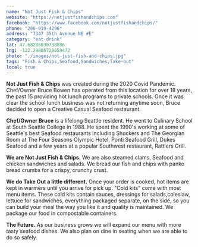 ```yaml
---
name: "Not Just Fish & Chips"
website: "https://notjustfishandchips.com"
facebook: "https://www.facebook.com/notjustfishandchips/"
phone: "206-919-4296"
address: "7347 35th Avenue NE #E"
category: "eat-drink"
lat: 47.68286030738086
lng: -122.29086728659472
photo: "./images/not-just-fish-and-chips.jpg"
tags: "Fish & Chips,Seafood,Sandwiches,Take-out"
local: true
---
```


**Not Just Fish & Chips** was created during the 2020 Covid Pandemic. Chef/Owner Bruce Bowen has operated from this location for over 18 years, the past 15 providing hot lunch programs to private schools. Once it was clear the school lunch business was not returning anytime soon, Bruce decided to open a Creative Casual Seafood restaurant.

**Chef/Owner Bruce** is a lifelong Seattle resident. He went to Culinary School at South Seattle College in 1988. He spent the 1990's working at some of Seattle's best Seafood restaurants including Shuckers and The Georgian Room at The Four Seasons Olympic Hotel, Ponti Seafood Grill, Dukes Seafood and a few years at a popular Southwest restaurant, Rattlers Grill.

**We are Not Just Fish & Chips.** We are also  steamed clams, Seafood  and chicken sandwiches and salads. We bread our fish and chips with panko bread crumbs for a crispy, crunchy crust. 

**We do Take Out a little different.** Once your order is cooked, hot items are kept in warmers until you arrive for pick up. "Cold kits" come with most menu items. These cold kits contain sauces, dressings for salads,coleslaw, lettuce for sandwiches, everything packaged separate, on the side, so you can build your meal the way you like it and quality is maintained. We package our food in compostable containers.

**The Future.** As our business grows we will expand our menu with more tasty seafood dishes. We also plan on dine in seating when we are able to do so safely. 